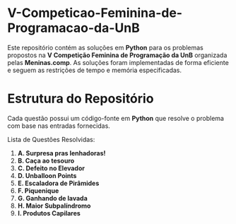 # V-Competicao-Feminina-de-Programacao-da-UnB

Este repositório contém as soluções em **Python** para os problemas propostos na **V Competição Feminina de Programação da UnB** organizada pelas **Meninas.comp**. As soluções foram implementadas de forma eficiente e seguem as restrições de tempo e memória especificadas.

# Estrutura do Repositório

Cada questão possui um código-fonte em **Python** que resolve o problema com base nas entradas fornecidas.

Lista de Questões Resolvidas:

1. **A. Surpresa pras lenhadoras!**
2. **B. Caça ao tesouro**
3. **C. Defeito no Elevador**
4. **D. Unballoon Points**
5. **E. Escaladora de Pirâmides**
6. **F. Piquenique**
7. **G. Ganhando de lavada**
8. **H. Maior Subpalíndromo**
9. **I. Produtos Capilares**